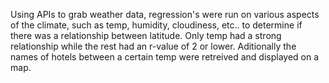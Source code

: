 Using APIs to grab weather data, regression's were run on various aspects of the climate, such as temp, humidity, cloudiness, etc.. to determine if there was a relationship between latitude. Only temp had a strong relationship while the rest had an r-value of 2 or lower. Aditionally the names of hotels between a certain temp were retreived and displayed on a map.
